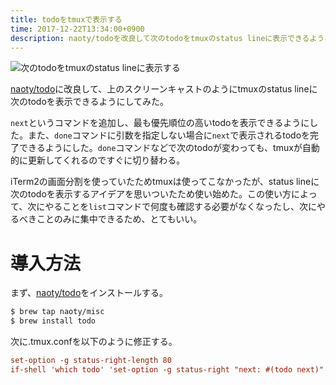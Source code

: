 ```yaml
---
title: todoをtmuxで表示する
time: 2017-12-22T13:34:00+0900
description: naoty/todoを改良して次のtodoをtmuxのstatus lineに表示できるようにした
---
```


![次のtodoをtmuxのstatus lineに表示する](/images/posts/9/todo.gif)

[naoty/todo](https://github.com/naoty/todo)に改良して、上のスクリーンキャストのようにtmuxのstatus lineに次のtodoを表示できるようにしてみた。

`next`というコマンドを追加し、最も優先順位の高いtodoを表示できるようにした。また、`done`コマンドに引数を指定しない場合に`next`で表示されるtodoを完了できるようにした。`done`コマンドなどで次のtodoが変わっても、tmuxが自動的に更新してくれるのですぐに切り替わる。

iTerm2の画面分割を使っていたためtmuxは使ってこなかったが、status lineに次のtodoを表示するアイデアを思いついたため使い始めた。この使い方によって、次にやることを`list`コマンドで何度も確認する必要がなくなったし、次にやるべきことのみに集中できるため、とてもいい。

# 導入方法
まず、[naoty/todo](https://github.com/naoty/todo)をインストールする。

```bash
$ brew tap naoty/misc
$ brew install todo
```

次に.tmux.confを以下のように修正する。

```conf
set-option -g status-right-length 80
if-shell 'which todo' 'set-option -g status-right "next: #(todo next)"'
```
